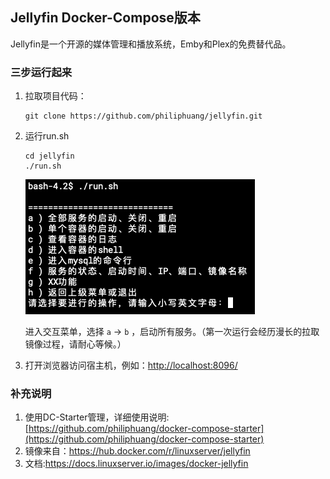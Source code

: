 ## Jellyfin Docker-Compose版本

Jellyfin是一个开源的媒体管理和播放系统，Emby和Plex的免费替代品。

### 三步运行起来

1. 拉取项目代码：

    ```
    git clone https://github.com/philiphuang/jellyfin.git
    ```

2. 运行run.sh

    ```
    cd jellyfin
    ./run.sh
    ```

    ![主菜单](./docs/main-menu.png)

    进入交互菜单，选择 ```a``` -> ```b``` ，启动所有服务。（第一次运行会经历漫长的拉取镜像过程，请耐心等候。）

3. 打开浏览器访问宿主机，例如：[http://localhost:8096/](http://localhost:8096/)


### 补充说明
1. 使用DC-Starter管理，详细使用说明:[https://github.com/philiphuang/docker-compose-starter](https://github.com/philiphuang/docker-compose-starter)
2. 镜像来自：https://hub.docker.com/r/linuxserver/jellyfin
3. 文档:https://docs.linuxserver.io/images/docker-jellyfin

